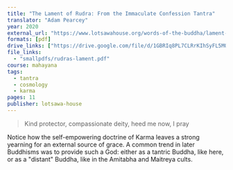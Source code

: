 ```yaml
---
title: "The Lament of Rudra: From the Immaculate Confession Tantra"
translator: "Adam Pearcey"
year: 2020
external_url: "https://www.lotsawahouse.org/words-of-the-buddha/lament-of-rudra"
formats: [pdf]
drive_links: ["https://drive.google.com/file/d/1GBRIq8PL7CLRrKIhSyFL5MQNRUUccsJm/view?usp=drivesdk"]
file_links:
  - "smallpdfs/rudras-lament.pdf"
course: mahayana
tags:
  - tantra
  - cosmology
  - karma
pages: 11
publisher: lotsawa-house
---
```


> Kind protector, compassionate deity, heed me now, I pray

Notice how the self-empowering doctrine of Karma leaves a strong yearning for an external source of grace. A common trend in later Buddhisms was to provide such a God: either as a tantric Buddha, like here, or as a "distant" Buddha, like in the Amitabha and Maitreya cults.
